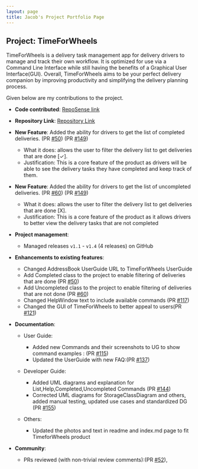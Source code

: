 ```yaml
---
layout: page
title: Jacob's Project Portfolio Page
---
```


## Project: TimeForWheels

TimeForWheels is a delivery task management app for delivery drivers
to manage and track their own workflow. It is optimized for use via
a Command Line Interface while still having the benefits of a Graphical User Interface(GUI).
Overall, TimeForWheels aims to be your perfect delivery companion by improving productivity and simplifying the 
delivery planning process.

Given below are my contributions to the project.

* **Code contributed**: [RepoSense link](https://nus-cs2103-ay2021s2.github.io/tp-dashboard/?search=Jacob-109&sort=groupTitle&sortWithin=title&timeframe=commit&mergegroup=&groupSelect=groupByRepos&breakdown=true&checkedFileTypes=docs~functional-code~test-code~other&since=2021-02-19)

* **Repository Link**:  [Repository Link](https://github.com/Jacob-109/tp)

* **New Feature**: Added the ability for drivers to get the list of completed deliveries. (PR [\#50]( https://github.com/AY2021S2-CS2103T-W10-3/tp/pull/50))
  (PR [\#149]( https://github.com/AY2021S2-CS2103T-W10-3/tp/pull/149))
   * What it does: allows the user to filter the delivery list to get deliveries that are done [✓].
   * Justification: This is a core feature of the product as drivers will be able to see the delivery tasks 
     they have completed and keep track of them.

* **New Feature**: Added the ability for drivers to get the list of uncompleted deliveries. (PR [\#60](https://github.com/AY2021S2-CS2103T-W10-3/tp/pull/60))
  (PR [\#149]( https://github.com/AY2021S2-CS2103T-W10-3/tp/pull/149))
   * What it does: allows the user to filter the delivery list to get deliveries that are done [X].
   * Justification: This is a core feature of the product as it allows drivers to better view the delivery tasks
     that are not completed

* **Project management**:
   * Managed releases `v1.1` - `v1.4` (4 releases) on GitHub

* **Enhancements to existing features**:
   * Changed AddressBook UserGuide URL to TimeForWheels UserGuide
   * Add Completed class to the project to enable filtering of deliveries that are done (PR [\#50](https://github.com/AY2021S2-CS2103T-W10-3/tp/pull/50))
   * Add Uncompleted class to the project to enable filtering of deliveries that are not done (PR [\#60](https://github.com/AY2021S2-CS2103T-W10-3/tp/pull60))
   * Changed HelpWindow text to include available commands (PR [\#117](https://github.com/AY2021S2-CS2103T-W10-3/tp/pull/117))
   * Changed the GUI of TimeForWheels to better appeal to users(PR [\#121]( https://github.com/AY2021S2-CS2103T-W10-3/tp/pull/121))

* **Documentation**:
   * User Guide:
      * Added new Commands and their screenshots to UG to show command examples : (PR [\#115](https://github.com/AY2021S2-CS2103T-W10-3/tp/pull/115))
      * Updated the UserGuide with new FAQ:(PR [\#137](https://github.com/AY2021S2-CS2103T-W10-3/tp/pull/137))
     

   * Developer Guide:
      * Added UML diagrams and explanation for List,Help,Completed,Uncompleted Commands (PR [\#144](https://github.com/AY2021S2-CS2103T-W10-3/tp/pull/144/))
      * Corrected UML diagrams for StorageClassDiagram and others, added manual testing, updated use cases and standardized DG
        (PR [\#155](https://github.com/AY2021S2-CS2103T-W10-3/tp/pull/155/))   

   *  Others: 
      * Updated the photos and text in readme and index.md page to fit TimeforWheels product 


* **Community**:
   * PRs reviewed (with non-trivial review comments):(PR [\#52](https://github.com/AY2021S2-CS2103T-W10-3/tp/pull/52)),

